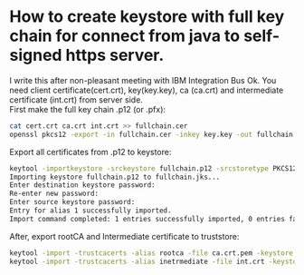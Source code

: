 # How to create keystore with full key chain for connect from java to self-signed https server.
I write this after non-pleasant meeting with IBM Integration Bus 
Ok. 
You need client certificate(cert.crt), key(key.key), ca (ca.crt) and intermediate certificate (int.crt) from server side.  
First make the full key chain .p12 (or .pfx):

```sh
cat cert.crt ca.crt int.crt >> fullchain.cer
openssl pkcs12 -export -in fullchain.cer -inkey key.key -out fullchain.p12
```

Export all certificates from .p12 to keystore:
```sh
keytool -importkeystore -srckeystore fullchain.p12 -srcstoretype PKCS12 -destkeystore fullchain.jks
Importing keystore fullchain.p12 to fullchain.jks...
Enter destination keystore password:
Re-enter new password:
Enter source keystore password:
Entry for alias 1 successfully imported.
Import command completed: 1 entries successfully imported, 0 entries failed or cancelled
```

After, export rootCA and Intermediate certificate to truststore:
```sh
keytool -import -trustcacerts -alias rootca -file ca.crt.pem -keystore cacerts.jks
keytool -import -trustcacerts -alias inetrmediate -file int.crt -keystore cacerts.jks
```
